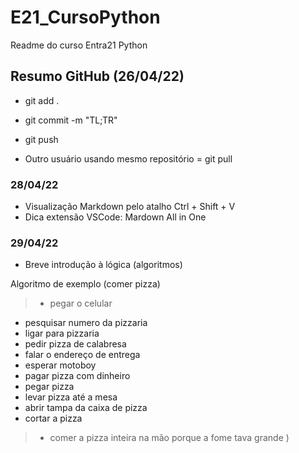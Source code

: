 # E21_CursoPython
Readme do curso Entra21 Python

##  Resumo GitHub (26/04/22) 

- git add .

- git commit -m "TL;TR"

- git push

- Outro usuário usando mesmo repositório = git pull

 ### 28/04/22

 - Visualização Markdown pelo atalho Ctrl + Shift + V 
 - Dica extensão VSCode: Mardown All in One
<!-- nao vai aparecer no .md -->

### 29/04/22

 - Breve introdução à lógica (algoritmos)
  
  Algoritmo de exemplo (comer pizza)
 > - pegar o celular 
 - pesquisar numero da pizzaria 
 - ligar para pizzaria 
 - pedir pizza de calabresa
 - falar o endereço de entrega 
 - esperar motoboy 
 - pagar pizza com dinheiro 
 - pegar pizza
 - levar pizza até a mesa
 - abrir tampa da caixa de pizza
 - cortar a pizza 
 > - comer a pizza inteira na mão porque a fome tava grande )
